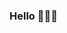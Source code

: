 ### Hello 👩🏼‍💻

<!--
**DanielaMorsch/DanielaMorsch** is a ✨ _special_ ✨ repository because its `README.md` (this file) appears on your GitHub profile.

My name is Daniela Morsch, I’m Brazil 🇧🇷 I’m android developer mobile.
